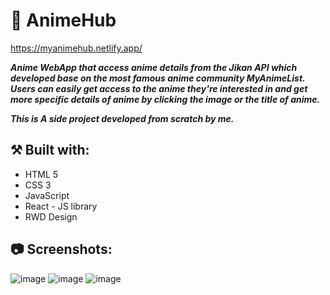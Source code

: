 # 🥰 AnimeHub
https://myanimehub.netlify.app/

**_Anime WebApp that access anime details from the Jikan API which developed base on the most famous anime community MyAnimeList. Users can easily get access to the anime they're interested in and get more specific details of anime by clicking the image or the title of anime._**

**_This is A side project developed from scratch by me._**

## ⚒️ Built with:
- HTML 5
- CSS 3
- JavaScript
- React - JS library
- RWD Design

## 📷 Screenshots:
![image](https://user-images.githubusercontent.com/110648530/197701492-ae55b60c-02e2-4e88-a8b2-548e2a98cf43.png)
![image](https://user-images.githubusercontent.com/110648530/197701569-46caf859-e99f-487a-929e-d32be4bdf216.png)
![image](https://user-images.githubusercontent.com/110648530/197701644-aca93b5d-c0cb-4acf-a5a0-34d3aa3063a6.png)
